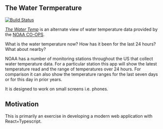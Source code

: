 ## The Water Termperature

[![Build Status](https://travis-ci.com/gj262/thewatertemp-reactified.svg?branch=master)](https://travis-ci.com/gj262/thewatertemp-reactified)

[_The Water Temp_](https://thewatertemp.vmbed.com/) is an alternate view of water temperature data provided by the [NOAA CO-OPS](https://tidesandcurrents.noaa.gov/stations.html?type=Physical%20Oceanography).

What is the water temperature now? How has it been for the last 24 hours? What about nearby?

NOAA has a number of monitoring stations throughout the US that collect water temperature data. For a particular station this app will show the latest temperature read and the range of temperatures over 24 hours. For comparison it can also show the temperature ranges for the last seven days or for this day in prior years.

It is designed to work on small screens i.e. phones.

## Motivation

This is primarily an exercise in developing a modern web application with React+Typescript.
